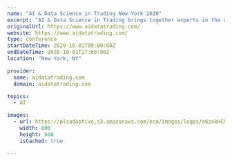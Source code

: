 ```yaml
---
name: "AI & Data Science in Trading New York 2020"
excerpt: "AI & Data Science in Trading brings together experts in the use of AI and advanced data analytic techniques within asset management, primarily for finding alpha, managing risk and optimizing portfolios.  Initially exclusively used by analysts within quantitative firms, automation and outsourced tools are allowing fundamental firms to benefit from these techniques -  providing new insight for their discretionary strategies."
originalUrl: https://www.aidatatrading.com/
website: https://www.aidatatrading.com/
type: conference
startDateTime: 2020-10-01T09:00:00Z
endDateTime: 2020-10-01T17:00:00Z
location: "New York, NY"

provider:
  name: aidatatrading.com
  domain: aidatatrading.com

topics:
  - AI

images:
  - url: https://plsadaptive.s3.amazonaws.com/eco/images/logos/a6zxkHCMS4PWWwq1V1GzGJcqHatPbWwNw2Uh68Uq.png
    width: 800
    height: 600
    isCached: true

---
```


